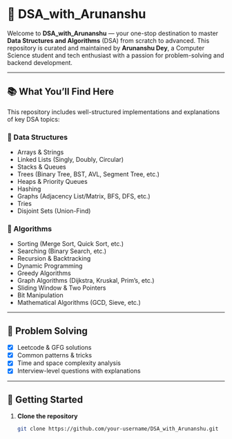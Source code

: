 # 📘 DSA_with_Arunanshu

Welcome to **DSA_with_Arunanshu** — your one-stop destination to master **Data Structures and Algorithms** (DSA) from scratch to advanced. This repository is curated and maintained by **Arunanshu Dey**, a Computer Science student and tech enthusiast with a passion for problem-solving and backend development.

---

## 📚 What You’ll Find Here

This repository includes well-structured implementations and explanations of key DSA topics:

### 🔹 Data Structures
- Arrays & Strings
- Linked Lists (Singly, Doubly, Circular)
- Stacks & Queues
- Trees (Binary Tree, BST, AVL, Segment Tree, etc.)
- Heaps & Priority Queues
- Hashing
- Graphs (Adjacency List/Matrix, BFS, DFS, etc.)
- Tries
- Disjoint Sets (Union-Find)

### 🔹 Algorithms
- Sorting (Merge Sort, Quick Sort, etc.)
- Searching (Binary Search, etc.)
- Recursion & Backtracking
- Dynamic Programming
- Greedy Algorithms
- Graph Algorithms (Dijkstra, Kruskal, Prim’s, etc.)
- Sliding Window & Two Pointers
- Bit Manipulation
- Mathematical Algorithms (GCD, Sieve, etc.)

---

## 🧠 Problem Solving

- [x] Leetcode & GFG solutions
- [x] Common patterns & tricks
- [x] Time and space complexity analysis
- [x] Interview-level questions with explanations

---

## 🚀 Getting Started

1. **Clone the repository**
   ```bash
   git clone https://github.com/your-username/DSA_with_Arunanshu.git
